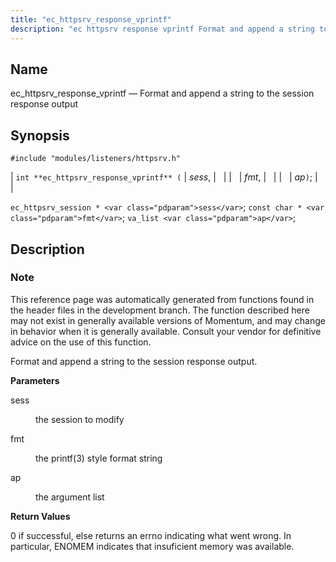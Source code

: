 ```yaml
---
title: "ec_httpsrv_response_vprintf"
description: "ec httpsrv response vprintf Format and append a string to the session response output int ec httpsrv response vprintf sess fmt ap ec httpsrv session sess const char fmt va list ap This reference page was automatically generated from functions found in the header files in the development branch The..."
---
```


<a name="apis.ec_httpsrv_response_vprintf"></a> 
## Name

ec_httpsrv_response_vprintf — Format and append a string to the session response output

## Synopsis

`#include "modules/listeners/httpsrv.h"`

| `int **ec_httpsrv_response_vprintf** (` | <var class="pdparam">sess</var>, |   |
|   | <var class="pdparam">fmt</var>, |   |
|   | <var class="pdparam">ap</var>`)`; |   |

`ec_httpsrv_session * <var class="pdparam">sess</var>`;
`const char * <var class="pdparam">fmt</var>`;
`va_list <var class="pdparam">ap</var>`;<a name="idp53222704"></a> 
## Description

### Note

This reference page was automatically generated from functions found in the header files in the development branch. The function described here may not exist in generally available versions of Momentum, and may change in behavior when it is generally available. Consult your vendor for definitive advice on the use of this function.

Format and append a string to the session response output.

**<a name="idp53225584"></a> Parameters**

<dl class="variablelist">

<dt>sess</dt>

<dd>

the session to modify

</dd>

<dt>fmt</dt>

<dd>

the printf(3) style format string

</dd>

<dt>ap</dt>

<dd>

the argument list

</dd>

</dl>

**<a name="idp53231984"></a> Return Values**

0 if successful, else returns an errno indicating what went wrong. In particular, ENOMEM indicates that insuficient memory was available.